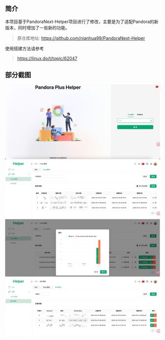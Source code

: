 ## 简介
本项目基于PandoraNext-Helper项目进行了修改，主要是为了适配Pandora的新版本，同时增加了一些新的功能。
> 原仓库地址: https://github.com/nianhua99/PandoraNext-Helper

使用搭建方法请参考
> https://linux.do/t/topic/62047

## 部分截图
![img.png](doc/login.png)
![img.png](doc/token.png)
![img.png](doc/token_statistic.png)
![img.png](doc/account.png)